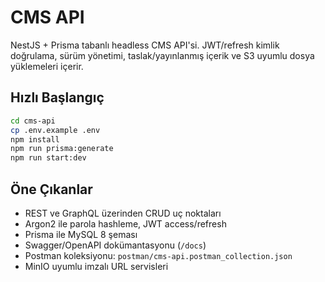 # CMS API

NestJS + Prisma tabanlı headless CMS API'si. JWT/refresh kimlik doğrulama, sürüm yönetimi, taslak/yayınlanmış içerik ve S3 uyumlu dosya yüklemeleri içerir.

## Hızlı Başlangıç

```bash
cd cms-api
cp .env.example .env
npm install
npm run prisma:generate
npm run start:dev
```

## Öne Çıkanlar
- REST ve GraphQL üzerinden CRUD uç noktaları
- Argon2 ile parola hashleme, JWT access/refresh
- Prisma ile MySQL 8 şeması
- Swagger/OpenAPI dokümantasyonu (`/docs`)
- Postman koleksiyonu: `postman/cms-api.postman_collection.json`
- MinIO uyumlu imzalı URL servisleri
